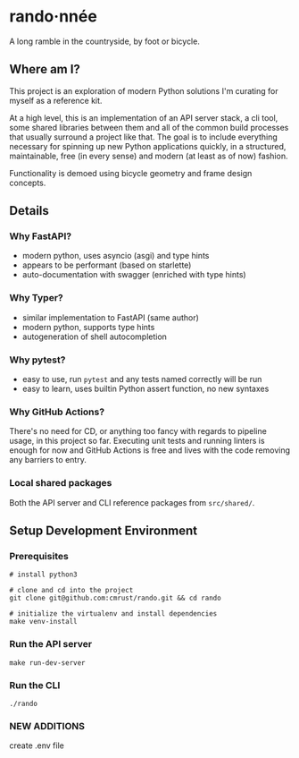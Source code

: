 # rando·nnée

A long ramble in the countryside, by foot or bicycle.

## Where am I?

This project is an exploration of modern Python solutions I'm curating for myself as a reference kit.

At a high level, this is an implementation of an API server stack, a cli tool, some shared libraries between them and all of the common build processes that usually surround a project like that. The goal is to include everything necessary for spinning up new Python applications quickly, in a structured, maintainable, free (in every sense) and modern (at least as of now) fashion.

Functionality is demoed using bicycle geometry and frame design concepts.

## Details

### Why FastAPI?
- modern python, uses asyncio (asgi) and type hints
- appears to be performant (based on starlette)
- auto-documentation with swagger (enriched with type hints)

### Why Typer?
- similar implementation to FastAPI (same author)
- modern python, supports type hints
- autogeneration of shell autocompletion

### Why pytest?
- easy to use, run `pytest` and any tests named correctly will be run
- easy to learn, uses builtin Python assert function, no new syntaxes

### Why GitHub Actions?

There's no need for CD, or anything too fancy with regards to pipeline usage, in this project so far. Executing unit tests and running linters is enough for now and GitHub Actions is free and lives with the code removing any barriers to entry.

### Local shared packages

Both the API server and CLI reference packages from `src/shared/`.

## Setup Development Environment

### Prerequisites
```
# install python3

# clone and cd into the project
git clone git@github.com:cmrust/rando.git && cd rando

# initialize the virtualenv and install dependencies
make venv-install
```

### Run the API server

```
make run-dev-server
```

### Run the CLI

```
./rando
```


### NEW ADDITIONS

create .env file
